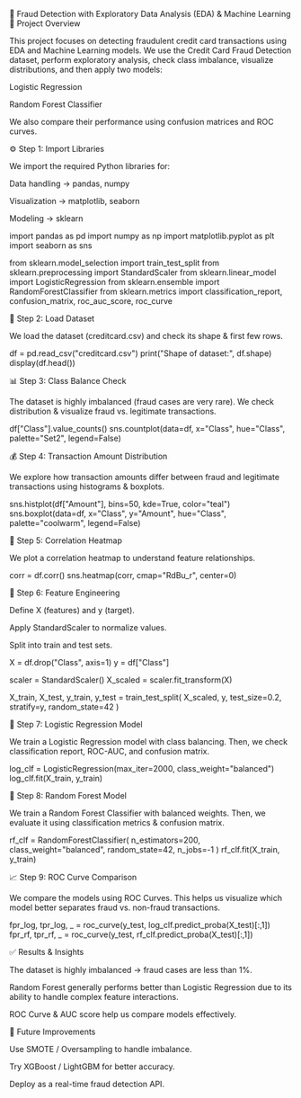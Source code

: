 📌 Fraud Detection with Exploratory Data Analysis (EDA) & Machine Learning
📖 Project Overview

This project focuses on detecting fraudulent credit card transactions using EDA and Machine Learning models.
We use the Credit Card Fraud Detection dataset, perform exploratory analysis, check class imbalance, visualize distributions, and then apply two models:

Logistic Regression

Random Forest Classifier

We also compare their performance using confusion matrices and ROC curves.

⚙️ Step 1: Import Libraries

We import the required Python libraries for:

Data handling → pandas, numpy

Visualization → matplotlib, seaborn

Modeling → sklearn

import pandas as pd
import numpy as np
import matplotlib.pyplot as plt
import seaborn as sns

from sklearn.model_selection import train_test_split
from sklearn.preprocessing import StandardScaler
from sklearn.linear_model import LogisticRegression
from sklearn.ensemble import RandomForestClassifier
from sklearn.metrics import classification_report, confusion_matrix, roc_auc_score, roc_curve

📂 Step 2: Load Dataset

We load the dataset (creditcard.csv) and check its shape & first few rows.

df = pd.read_csv("creditcard.csv")
print("Shape of dataset:", df.shape)
display(df.head())

📊 Step 3: Class Balance Check

The dataset is highly imbalanced (fraud cases are very rare).
We check distribution & visualize fraud vs. legitimate transactions.

df["Class"].value_counts()
sns.countplot(data=df, x="Class", hue="Class", palette="Set2", legend=False)

💰 Step 4: Transaction Amount Distribution

We explore how transaction amounts differ between fraud and legitimate transactions using histograms & boxplots.

sns.histplot(df["Amount"], bins=50, kde=True, color="teal")
sns.boxplot(data=df, x="Class", y="Amount", hue="Class", palette="coolwarm", legend=False)

🔎 Step 5: Correlation Heatmap

We plot a correlation heatmap to understand feature relationships.

corr = df.corr()
sns.heatmap(corr, cmap="RdBu_r", center=0)

🎯 Step 6: Feature Engineering

Define X (features) and y (target).

Apply StandardScaler to normalize values.

Split into train and test sets.

X = df.drop("Class", axis=1)
y = df["Class"]

scaler = StandardScaler()
X_scaled = scaler.fit_transform(X)

X_train, X_test, y_train, y_test = train_test_split(
    X_scaled, y, test_size=0.2, stratify=y, random_state=42
)

🤖 Step 7: Logistic Regression Model

We train a Logistic Regression model with class balancing.
Then, we check classification report, ROC-AUC, and confusion matrix.

log_clf = LogisticRegression(max_iter=2000, class_weight="balanced")
log_clf.fit(X_train, y_train)

🌳 Step 8: Random Forest Model

We train a Random Forest Classifier with balanced weights.
Then, we evaluate it using classification metrics & confusion matrix.

rf_clf = RandomForestClassifier(
    n_estimators=200, class_weight="balanced", random_state=42, n_jobs=-1
)
rf_clf.fit(X_train, y_train)

📈 Step 9: ROC Curve Comparison

We compare the models using ROC Curves.
This helps us visualize which model better separates fraud vs. non-fraud transactions.

fpr_log, tpr_log, _ = roc_curve(y_test, log_clf.predict_proba(X_test)[:,1])
fpr_rf, tpr_rf, _ = roc_curve(y_test, rf_clf.predict_proba(X_test)[:,1])

✅ Results & Insights

The dataset is highly imbalanced → fraud cases are less than 1%.

Random Forest generally performs better than Logistic Regression due to its ability to handle complex feature interactions.

ROC Curve & AUC score help us compare models effectively.

📌 Future Improvements

Use SMOTE / Oversampling to handle imbalance.

Try XGBoost / LightGBM for better accuracy.

Deploy as a real-time fraud detection API.
